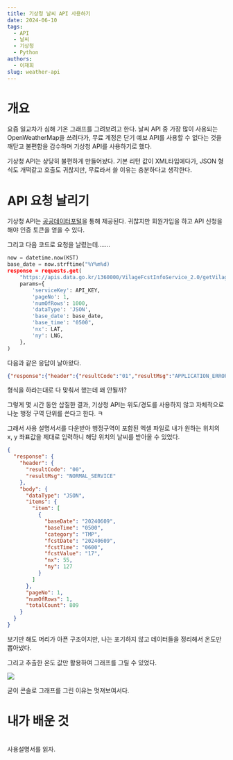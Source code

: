 ```yaml
---
title: 기상청 날씨 API 사용하기
date: 2024-06-10
tags:
  - API
  - 날씨
  - 기상청
  - Python
authors:
  - 이재희
slug: weather-api
---
```

# 개요
요즘 일교차가 심해 기온 그래프를 그려보려고 한다.
날씨 API 중 가장 많이 사용되는 OpenWeatherMap을 쓰려다가, 무료 계정은 단기 예보 API를 사용할 수 없다는 것을 깨닫고 불편함을 감수하며 기상청 API를 사용하기로 했다.

기상청 API는 상당히 불편하게 만들어놨다. 기본 리턴 값이 XML타입에다가, JSON 형식도 개떡같고 호출도 귀찮지만, 무료라서 쓸 이유는 충분하다고  생각한다.

# API 요청 날리기
기상청 API는 [공공데이터포털](https://www.data.go.kr)을 통해 제공된다. 귀찮지만 회원가입을 하고 API 신청을 해야 인증 토큰을 얻을 수 있다. 

그리고 다음 코드로 요청을 날렸는데.......
```python
now = datetime.now(KST)
base_date = now.strftime("%Y%m%d)
response = requests.get(
	"https://apis.data.go.kr/1360000/VilageFcstInfoService_2.0/getVilageFcst",
	params={
		'serviceKey': API_KEY,
		'pageNo': 1,
		'numOfRows': 1000,
		'dataType': 'JSON',
		'base_date': base_date,
		'base_time': "0500",
		'nx': LAT,
		'ny': LNG,
	},
)
```

다음과 같은 응답이 날아왔다.
```json
{"response":{"header":{"resultCode":"01","resultMsg":"APPLICATION_ERROR"}}}
```
형식을 하라는대로 다 맞춰서 했는데 왜 안될까?

그렇게 몇 시간 동안 삽질한 결과, 기상청 API는 위도/경도를 사용하지 않고 자체적으로 나눈 행정 구역 단위를 쓴다고 한다. ㅋ

그래서 사용 설명서서를 다운받아 행정구역이 포함된 엑셀 파일로 내가 원하는 위치의 x, y 좌표값을 제대로 입력하니 해당 위치의 날씨를 받아올 수 있었다.

```json
{
  "response": {
    "header": {
      "resultCode": "00",
      "resultMsg": "NORMAL_SERVICE"
    },
    "body": {
      "dataType": "JSON",
      "items": {
        "item": [
          {
            "baseDate": "20240609",
            "baseTime": "0500",
            "category": "TMP",
            "fcstDate": "20240609",
            "fcstTime": "0600",
            "fcstValue": "17",
            "nx": 55,
            "ny": 127
          }
        ]
      },
      "pageNo": 1,
      "numOfRows": 1,
      "totalCount": 809
    }
  }
}
```

보기만 해도 머리가 아픈 구조이지만, 나는 포기하지 않고 데이터들을 정리해서 온도만 뽑아냈다.

그리고 추출한 온도 값만 활용하여 그래프를 그릴 수 있었다.

![](https://i.imgur.com/g2Mte4n.png)

굳이 콘솔로 그래프를 그린 이유는 멋져보여서다.

# 내가 배운 것
\
사용설명서를 읽자.
